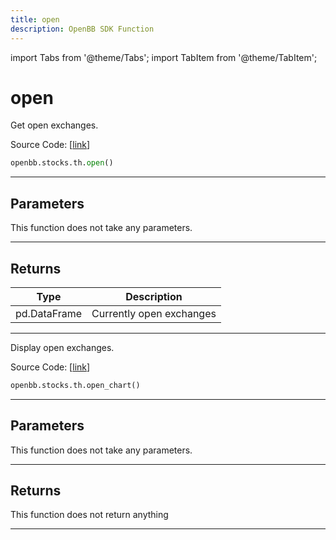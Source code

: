```yaml
---
title: open
description: OpenBB SDK Function
---
```


import Tabs from '@theme/Tabs';
import TabItem from '@theme/TabItem';

# open

<Tabs>
<TabItem value="model" label="Model" default>

Get open exchanges.

Source Code: [[link](https://github.com/OpenBB-finance/OpenBBTerminal/tree/main/openbb_terminal/stocks/tradinghours/bursa_model.py#L54)]

```python
openbb.stocks.th.open()
```

---

## Parameters

This function does not take any parameters.

---

## Returns

| Type | Description |
| ---- | ----------- |
| pd.DataFrame | Currently open exchanges |
---



</TabItem>
<TabItem value="view" label="Chart">

Display open exchanges.

Source Code: [[link](https://github.com/OpenBB-finance/OpenBBTerminal/tree/main/openbb_terminal/stocks/tradinghours/bursa_view.py#L44)]

```python
openbb.stocks.th.open_chart()
```

---

## Parameters

This function does not take any parameters.

---

## Returns

This function does not return anything

---



</TabItem>
</Tabs>